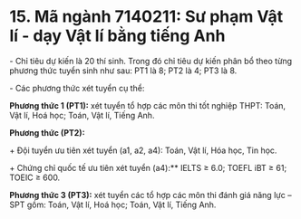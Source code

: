 # 15. Mã ngành 7140211: Sư phạm Vật lí - dạy Vật lí bằng tiếng Anh

\- Chỉ tiêu dự kiến là 20 thí sinh. Trong đó chỉ tiêu dự kiến phân bổ theo từng phương thức tuyển sinh như sau: PT1 là 8; PT2 là 4; PT3 là 8.

\- Các phương thức xét tuyển cụ thể:

**Phương thức 1 (PT1):** xét tuyển tổ hợp các môn thi tốt nghiệp THPT: Toán, Vật lí, Hoá học; Toán, Vật lí, Tiếng Anh.

**Phương thức (PT2):** 

\+ Đội tuyển ưu tiên xét tuyển (a1, a2, a4): Toán, Vật lí, Hóa học, Tin học.

\+ Chứng chỉ quốc tế ưu tiên xét tuyển (a4):** IELTS ≥ 6.0; TOEFL iBT ≥ 61; TOEIC ≥ 600.

**Phương thức 3 (PT3):** xét tuyển các tổ hợp các môn thi đánh giá năng lực – SPT gồm: Toán, Vật lí, Hoá học; Toán, Vật lí, Tiếng Anh.